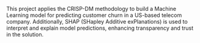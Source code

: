 This project applies the CRISP-DM methodology to build a Machine Learning model for predicting customer churn in a US-based telecom company. Additionally, SHAP (SHapley Additive exPlanations) is used to interpret and explain model predictions, enhancing transparency and trust in the solution.
